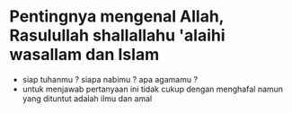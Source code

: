 # Pentingnya mengenal Allah, Rasulullah shallallahu 'alaihi wasallam dan Islam

- siap tuhanmu ? siapa nabimu ? apa agamamu ?
- untuk menjawab pertanyaan ini tidak cukup dengan menghafal namun yang dituntut adalah ilmu dan amal

